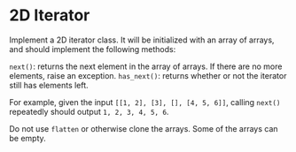 # 2D Iterator

Implement a 2D iterator class. It will be initialized with an array of arrays, and should implement the following methods:

`next()`: returns the next element in the array of arrays. If there are no more elements, raise an exception.
`has_next()`: returns whether or not the iterator still has elements left.

For example, given the input `[[1, 2], [3], [], [4, 5, 6]]`, calling `next()` repeatedly should output `1, 2, 3, 4, 5, 6`.

Do not use `flatten` or otherwise clone the arrays. Some of the arrays can be empty.
